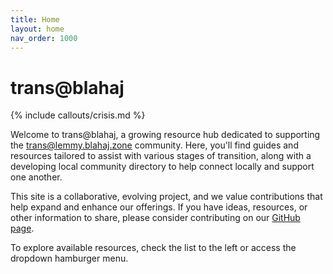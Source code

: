 ```yaml
---
title: Home
layout: home
nav_order: 1000
---
```

# trans@blahaj

{% include callouts/crisis.md %}

Welcome to trans@blahaj, a growing resource hub dedicated to supporting the trans@lemmy.blahaj.zone community. Here, you'll find guides and resources tailored to assist with various stages of transition, along with a developing local community directory to help connect locally and support one another.

This site is a collaborative, evolving project, and we value contributions that help expand and enhance our offerings. If you have ideas, resources, or other information to share, please consider contributing on our [GitHub page](https://github.com/trans-blahaj-lemmy/trans-blahaj-lemmy.github.io).

To explore available resources, check the list to the left or access the dropdown hamburger menu.
